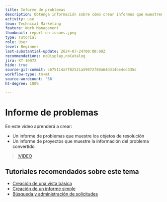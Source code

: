 ```yaml
---
title: Informe de problemas
description: Obtenga información sobre cómo crear informes que muestren problemas pendientes e información de conversión.
activity: use
team: Technical Marketing
feature: Work Management
thumbnail: report-on-issues.jpeg
type: Tutorial
role: User
level: Beginner
last-substantial-update: 2024-07-24T00:00:00Z
recommendations: noDisplay,noCatalog
jira: KT-10072
hide: true
source-git-commit: c675114a7f82521a59072f80a64d314be4cd335d
workflow-type: tm+mt
source-wordcount: '56'
ht-degree: 100%

---
```


# Informe de problemas

En este vídeo aprenderá a crear:

* Un informe de problemas que muestre los objetos de resolución
* Un informe de proyectos que muestre la información del problema convertido


>[!VIDEO](https://video.tv.adobe.com/v/3432002/?quality=12&learn=on)


## Tutoriales recomendados sobre este tema

* [Creación de una vista básica](/help/reporting/basic-reporting/create-a-basic-view.md)
* [Creación de un informe simple](/help/reporting/basic-reporting/create-a-simple-report.md)
* [Búsqueda y administración de solicitudes](/help/manage-work/issues-requests/find-requests.md)

